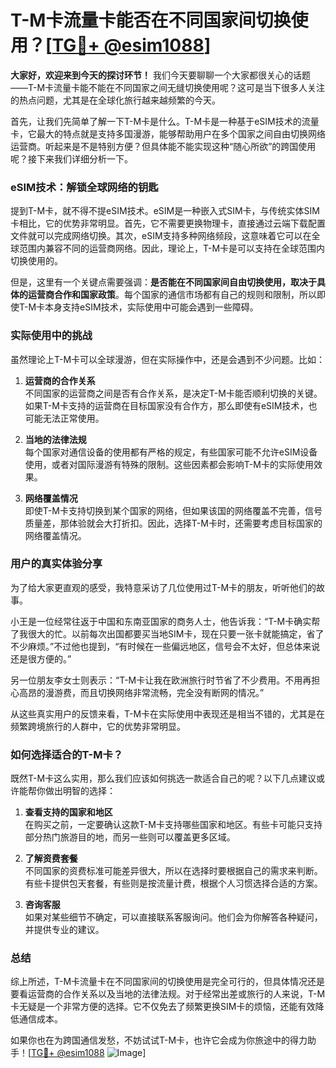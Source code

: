 # T-M卡流量卡能否在不同国家间切换使用？[[TG💪+ @esim1088](https://t.me/s/esim1088)]

**大家好，欢迎来到今天的探讨环节！** 我们今天要聊聊一个大家都很关心的话题——T-M卡流量卡能不能在不同国家之间无缝切换使用呢？这可是当下很多人关注的热点问题，尤其是在全球化旅行越来越频繁的今天。

首先，让我们先简单了解一下T-M卡是什么。T-M卡是一种基于eSIM技术的流量卡，它最大的特点就是支持多国漫游，能够帮助用户在多个国家之间自由切换网络运营商。听起来是不是特别方便？但具体能不能实现这种“随心所欲”的跨国使用呢？接下来我们详细分析一下。

### eSIM技术：解锁全球网络的钥匙

提到T-M卡，就不得不提eSIM技术。eSIM是一种嵌入式SIM卡，与传统实体SIM卡相比，它的优势非常明显。首先，它不需要更换物理卡，直接通过云端下载配置文件就可以完成网络切换。其次，eSIM支持多种网络频段，这意味着它可以在全球范围内兼容不同的运营商网络。因此，理论上，T-M卡是可以支持在全球范围内切换使用的。

但是，这里有一个关键点需要强调：**是否能在不同国家间自由切换使用，取决于具体的运营商合作和国家政策**。每个国家的通信市场都有自己的规则和限制，所以即使T-M卡本身支持eSIM技术，实际使用中可能会遇到一些障碍。

### 实际使用中的挑战

虽然理论上T-M卡可以全球漫游，但在实际操作中，还是会遇到不少问题。比如：

1. **运营商的合作关系**  
   不同国家的运营商之间是否有合作关系，是决定T-M卡能否顺利切换的关键。如果T-M卡支持的运营商在目标国家没有合作方，那么即使有eSIM技术，也可能无法正常使用。

2. **当地的法律法规**  
   每个国家对通信设备的使用都有严格的规定，有些国家可能不允许eSIM设备使用，或者对国际漫游有特殊的限制。这些因素都会影响T-M卡的实际使用效果。

3. **网络覆盖情况**  
   即使T-M卡支持切换到某个国家的网络，但如果该国的网络覆盖不完善，信号质量差，那体验就会大打折扣。因此，选择T-M卡时，还需要考虑目标国家的网络覆盖情况。

### 用户的真实体验分享

为了给大家更直观的感受，我特意采访了几位使用过T-M卡的朋友，听听他们的故事。

小王是一位经常往返于中国和东南亚国家的商务人士，他告诉我：“T-M卡确实帮了我很大的忙。以前每次出国都要买当地SIM卡，现在只要一张卡就能搞定，省了不少麻烦。”不过他也提到，“有时候在一些偏远地区，信号会不太好，但总体来说还是很方便的。”

另一位朋友李女士则表示：“T-M卡让我在欧洲旅行时节省了不少费用。不用再担心高昂的漫游费，而且切换网络非常流畅，完全没有断网的情况。”

从这些真实用户的反馈来看，T-M卡在实际使用中表现还是相当不错的，尤其是在频繁跨境旅行的人群中，它的优势非常明显。

### 如何选择适合的T-M卡？

既然T-M卡这么实用，那么我们应该如何挑选一款适合自己的呢？以下几点建议或许能帮你做出明智的选择：

1. **查看支持的国家和地区**  
   在购买之前，一定要确认这款T-M卡支持哪些国家和地区。有些卡可能只支持部分热门旅游目的地，而另一些则可以覆盖更多区域。

2. **了解资费套餐**  
   不同国家的资费标准可能差异很大，所以在选择时要根据自己的需求来判断。有些卡提供包天套餐，有些则是按流量计费，根据个人习惯选择合适的方案。

3. **咨询客服**  
   如果对某些细节不确定，可以直接联系客服询问。他们会为你解答各种疑问，并提供专业的建议。

### 总结

综上所述，T-M卡流量卡在不同国家间的切换使用是完全可行的，但具体情况还是要看运营商的合作关系以及当地的法律法规。对于经常出差或旅行的人来说，T-M卡无疑是一个非常方便的选择。它不仅免去了频繁更换SIM卡的烦恼，还能有效降低通信成本。

如果你也在为跨国通信发愁，不妨试试T-M卡，也许它会成为你旅途中的得力助手！[[TG💪+ @esim1088](https://t.me/s/esim1088) ![Image](https://i.postimg.cc/4NQfJmqS/Snipaste-2025-05-13-00-14-12.png)]